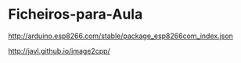 # Ficheiros-para-Aula
http://arduino.esp8266.com/stable/package_esp8266com_index.json

http://javl.github.io/image2cpp/
